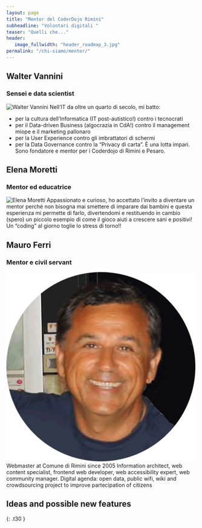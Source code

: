 ```yaml
---
layout: page
title: "Mentor del CoderDojo Rimini"
subheadline: "Volontari digitali "
teaser: "Quelli che..."
header:
   image_fullwidth: "header_roadmap_3.jpg"
permalink: "/chi-siamo/mentor/"
---
```


## Walter Vannini
### Sensei e data scientist
![Walter Vannini](/images/walter-vannini.png)
Nell’IT da oltre un quarto di secolo, mi batto:
- per la cultura dell’Informatica (IT post-autistico!) contro i tecnocrati
- per il Data-driven Business (algocrazia in CdA!) contro il management miope e il marketing pallonaro
- per la User Experience contro gli imbrattatori di schermi
- per la Data Governance contro la “Privacy di carta”.
È una lotta impari.
Sono fondatore e mentor per i Coderdojo di Rimini e Pesaro.

## Elena Moretti
### Mentor ed educatrice
![Elena Moretti](/images/elena-moretti.png)
Appassionato e curioso, ho accettato l’invito a diventare un mentor perché non bisogna mai smettere di imparare dai bambini e questa esperienza mi permette di farlo, divertendomi e restituendo in cambio (spero) un piccolo esempio di come il gioco aiuti a crescere sani e positivi! Un “coding” al giorno toglie lo stress di torno!!</p>


## Mauro Ferri
### Mentor e civil servant
![Mauro Ferri](/images/mauro-ferri.png)
Webmaster at Comune di Rimini since 2005
Information architect, web content specialist, frontend web developer, web accessibility expert, web community manager.
Digital agenda: open data, public wifi, wiki and crowdsourcing project to improve partecipation of citizens

## Ideas and possible new features
{: .t30 }
